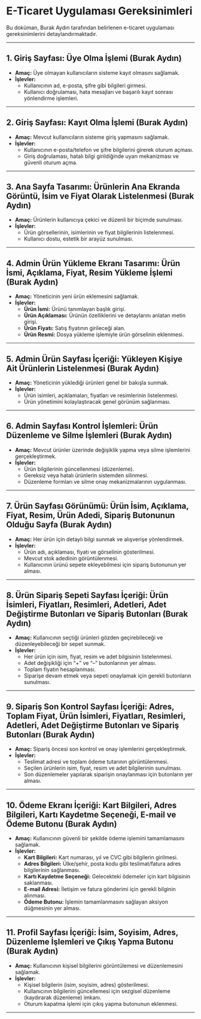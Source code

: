 # E-Ticaret Uygulaması Gereksinimleri

Bu doküman, Burak Aydın tarafından belirlenen e-ticaret uygulaması gereksinimlerini detaylandırmaktadır.

---

## 1. Giriş Sayfası: Üye Olma İşlemi (Burak Aydın)
- **Amaç:** Üye olmayan kullanıcıların sisteme kayıt olmasını sağlamak.
- **İşlevler:**
  - Kullanıcının ad, e-posta, şifre gibi bilgileri girmesi.
  - Kullanıcı doğrulaması, hata mesajları ve başarılı kayıt sonrası yönlendirme işlemleri.

---

## 2. Giriş Sayfası: Kayıt Olma İşlemi (Burak Aydın)
- **Amaç:** Mevcut kullanıcıların sisteme giriş yapmasını sağlamak.
- **İşlevler:**
  - Kullanıcının e-posta/telefon ve şifre bilgilerini girerek oturum açması.
  - Giriş doğrulaması, hatalı bilgi girildiğinde uyarı mekanizması ve güvenli oturum açma.

---

## 3. Ana Sayfa Tasarımı: Ürünlerin Ana Ekranda Görüntü, İsim ve Fiyat Olarak Listelenmesi (Burak Aydın)
- **Amaç:** Ürünlerin kullanıcıya çekici ve düzenli bir biçimde sunulması.
- **İşlevler:**
  - Ürün görsellerinin, isimlerinin ve fiyat bilgilerinin listelenmesi.
  - Kullanıcı dostu, estetik bir arayüz sunulması.

---

## 4. Admin Ürün Yükleme Ekranı Tasarımı: Ürün İsmi, Açıklama, Fiyat, Resim Yükleme İşlemi (Burak Aydın)
- **Amaç:** Yöneticinin yeni ürün eklemesini sağlamak.
- **İşlevler:**
  - **Ürün İsmi:** Ürünü tanımlayan başlık girişi.
  - **Ürün Açıklaması:** Ürünün özelliklerini ve detaylarını anlatan metin girişi.
  - **Ürün Fiyatı:** Satış fiyatının girileceği alan.
  - **Ürün Resmi:** Dosya yükleme işlemiyle ürün görselinin eklenmesi.

---

## 5. Admin Ürün Sayfası İçeriği: Yükleyen Kişiye Ait Ürünlerin Listelenmesi (Burak Aydın)
- **Amaç:** Yöneticinin yüklediği ürünleri genel bir bakışla sunmak.
- **İşlevler:**
  - Ürün isimleri, açıklamaları, fiyatları ve resimlerinin listelenmesi.
  - Ürün yönetimini kolaylaştıracak genel görünüm sağlanması.

---

## 6. Admin Sayfası Kontrol İşlemleri: Ürün Düzenleme ve Silme İşlemleri (Burak Aydın)
- **Amaç:** Mevcut ürünler üzerinde değişiklik yapma veya silme işlemlerini gerçekleştirmek.
- **İşlevler:**
  - Ürün bilgilerinin güncellenmesi (düzenleme).
  - Gereksiz veya hatalı ürünlerin sistemden silinmesi.
  - Düzenleme formları ve silme onay mekanizmalarının uygulanması.

---

## 7. Ürün Sayfası Görünümü: Ürün İsim, Açıklama, Fiyat, Resim, Ürün Adedi, Sipariş Butonunun Olduğu Sayfa (Burak Aydın)
- **Amaç:** Her ürün için detaylı bilgi sunmak ve alışverişe yönlendirmek.
- **İşlevler:**
  - Ürün adı, açıklaması, fiyatı ve görselinin gösterilmesi.
  - Mevcut stok adedinin görüntülenmesi.
  - Kullanıcının ürünü sepete ekleyebilmesi için sipariş butonunun yer alması.

---

## 8. Ürün Sipariş Sepeti Sayfası İçeriği: Ürün İsimleri, Fiyatları, Resimleri, Adetleri, Adet Değiştirme Butonları ve Sipariş Butonları (Burak Aydın)
- **Amaç:** Kullanıcının seçtiği ürünleri gözden geçirebileceği ve düzenleyebileceği bir sepet sunmak.
- **İşlevler:**
  - Her ürün için isim, fiyat, resim ve adet bilgisinin listelenmesi.
  - Adet değişikliği için “+” ve “–” butonlarının yer alması.
  - Toplam fiyatın hesaplanması.
  - Siparişe devam etmek veya sepeti onaylamak için gerekli butonların sunulması.

---

## 9. Sipariş Son Kontrol Sayfası İçeriği: Adres, Toplam Fiyat, Ürün İsimleri, Fiyatları, Resimleri, Adetleri, Adet Değiştirme Butonları ve Sipariş Butonları (Burak Aydın)
- **Amaç:** Sipariş öncesi son kontrol ve onay işlemlerini gerçekleştirmek.
- **İşlevler:**
  - Teslimat adresi ve toplam ödeme tutarının görüntülenmesi.
  - Seçilen ürünlerin isim, fiyat, resim ve adet bilgilerinin sunulması.
  - Son düzenlemeler yapılarak siparişin onaylanması için butonların yer alması.

---

## 10. Ödeme Ekranı İçeriği: Kart Bilgileri, Adres Bilgileri, Kartı Kaydetme Seçeneği, E-mail ve Ödeme Butonu (Burak Aydın)
- **Amaç:** Kullanıcının güvenli bir şekilde ödeme işlemini tamamlamasını sağlamak.
- **İşlevler:**
  - **Kart Bilgileri:** Kart numarası, yıl ve CVC gibi bilgilerin girilmesi.
  - **Adres Bilgileri:** Ülke/şehir, posta kodu gibi teslimat/fatura adres bilgilerinin sağlanması.
  - **Kartı Kaydetme Seçeneği:** Gelecekteki ödemeler için kart bilgisinin saklanması.
  - **E-mail Adresi:** İletişim ve fatura gönderimi için gerekli bilginin alınması.
  - **Ödeme Butonu:** İşlemin tamamlanmasını sağlayan aksiyon düğmesinin yer alması.

---

## 11. Profil Sayfası İçeriği: İsim, Soyisim, Adres, Düzenleme İşlemleri ve Çıkış Yapma Butonu (Burak Aydın)
- **Amaç:** Kullanıcının kişisel bilgilerini görüntülemesi ve düzenlemesini sağlamak.
- **İşlevler:**
  - Kişisel bilgilerin (isim, soyisim, adres) gösterilmesi.
  - Kullanıcının bilgilerini güncellemesi için sezgisel düzenleme (kaydırarak düzenleme) imkanı.
  - Oturum kapatma işlemi için çıkış yapma butonunun eklenmesi.

---
